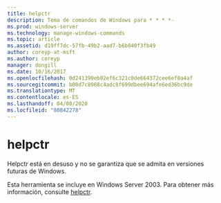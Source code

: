 ```yaml
---
title: helpctr
description: Tema de comandos de Windows para * * * *-
ms.prod: windows-server
ms.technology: manage-windows-commands
ms.topic: article
ms.assetid: d19ff7dc-57fb-49b2-aad7-b6b040f3fb49
author: coreyp-at-msft
ms.author: coreyp
manager: dongill
ms.date: 10/16/2017
ms.openlocfilehash: 0d241399eb02ef6c321c0de664372cee6ef0a4af
ms.sourcegitcommit: b00d7c8968c4adc8f699dbee694afe6ed36bc9de
ms.translationtype: MT
ms.contentlocale: es-ES
ms.lasthandoff: 04/08/2020
ms.locfileid: "80842278"
---
```

# <a name="helpctr"></a>helpctr



Helpctr está en desuso y no se garantiza que se admita en versiones futuras de Windows.

Esta herramienta se incluye en Windows Server 2003. Para obtener más información, consulte [helpctr](https://technet.microsoft.com/library/cc755821(v=ws.10).aspx).